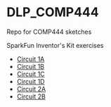 # DLP_COMP444
Repo for COMP444 sketches

SparkFun Inventor's Kit exercises

* [Circuit 1A](Circuit1A)
* [Circuit 1B](Circuit1B)
* [Circuit 1C](Circuit1C)
* [Circuit 1D](Circuit1D)
* [Circuit 2A](Circuit2A)
* [Circuit 2B](Circuit2B)
